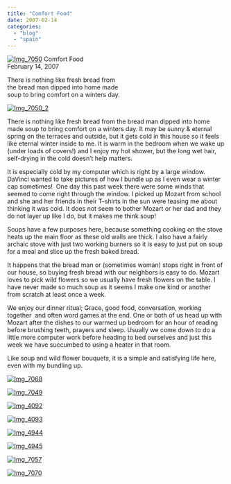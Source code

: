 ```yaml
---
title: "Comfort Food"
date: 2007-02-14
categories: 
  - "blog"
  - "spain"
---
```


 [![Img_7050](https://pub-ac94b3f306b24c0dba4238943c97f2e1.r2.dev/2008/04/18/img_7050.png "Img_7050")](https://pub-ac94b3f306b24c0dba4238943c97f2e1.r2.dev/photos/uncategorized/2008/04/18/img_7050.png) Comfort Food  
February 14, 2007

There is nothing like fresh bread from  
the bread man dipped into home made  
soup to bring comfort on a winters day.

<!--more-->

[![Img_7050_2](https://pub-ac94b3f306b24c0dba4238943c97f2e1.r2.dev/2008/04/18/img_7050_2.png "Img_7050_2")](https://pub-ac94b3f306b24c0dba4238943c97f2e1.r2.dev/photos/uncategorized/2008/04/18/img_7050_2.png)

There is nothing like fresh bread from the bread man dipped into home made soup to bring comfort on a winters day. It may be sunny & eternal spring on the terraces and outside, but it gets cold in this house so it feels like eternal winter inside to me. It is warm in the bedroom when we wake up (under loads of covers!) and I enjoy my hot shower, but the long wet hair, self-drying in the cold doesn’t help matters.

It is especially cold by my computer which is right by a large window. DaVinci wanted to take pictures of how I bundle up as I even wear a winter cap sometimes!  One day this past week there were some winds that seemed to come right through the window. I picked up Mozart from school and she and her friends in their T-shirts in the sun were teasing me about thinking it was cold. It does not seem to bother Mozart or her dad and they do not layer up like I do, but it makes me think soup!

Soups have a few purposes here, because something cooking on the stove heats up the main floor as these old walls are thick. I also have a fairly archaic stove with just two working burners so it is easy to just put on soup for a meal and slice up the fresh baked bread.

It happens that the bread man or (sometimes woman) stops right in front of our house, so buying fresh bread with our neighbors is easy to do. Mozart loves to pick wild flowers so we usually have fresh flowers on the table. I have never made so much soup as it seems I make one kind or another from scratch at least once a week.

We enjoy our dinner ritual; Grace, good food, conversation, working together  and often word games at the end. One or both of us head up with Mozart after the dishes to our warmed up bedroom for an hour of reading before brushing teeth, prayers and sleep. Usually we come down to do a little more computer work before heading to bed ourselves and just this week we have succumbed to using a heater in that room.

Like soup and wild flower bouquets, it is a simple and satisfying life here, even with my bundling up.

[![Img_7068](https://pub-ac94b3f306b24c0dba4238943c97f2e1.r2.dev/2008/04/18/img_7068.png "Img_7068")](https://pub-ac94b3f306b24c0dba4238943c97f2e1.r2.dev/photos/uncategorized/2008/04/18/img_7068.png)

[![Img_7049](https://pub-ac94b3f306b24c0dba4238943c97f2e1.r2.dev/2008/04/18/img_7049.png "Img_7049")](https://pub-ac94b3f306b24c0dba4238943c97f2e1.r2.dev/photos/uncategorized/2008/04/18/img_7049.png)

[![Img_4092](https://pub-ac94b3f306b24c0dba4238943c97f2e1.r2.dev/2008/04/18/img_4092.png "Img_4092")](https://pub-ac94b3f306b24c0dba4238943c97f2e1.r2.dev/photos/uncategorized/2008/04/18/img_4092.png)

[![Img_4093](https://pub-ac94b3f306b24c0dba4238943c97f2e1.r2.dev/2008/04/18/img_4093.png "Img_4093")](https://pub-ac94b3f306b24c0dba4238943c97f2e1.r2.dev/photos/uncategorized/2008/04/18/img_4093.png)

[![Img_4944](https://pub-ac94b3f306b24c0dba4238943c97f2e1.r2.dev/2008/04/18/img_4944.png "Img_4944")](https://pub-ac94b3f306b24c0dba4238943c97f2e1.r2.dev/photos/uncategorized/2008/04/18/img_4944.png)

[![Img_4945](https://pub-ac94b3f306b24c0dba4238943c97f2e1.r2.dev/2008/04/18/img_4945.png "Img_4945")](https://pub-ac94b3f306b24c0dba4238943c97f2e1.r2.dev/photos/uncategorized/2008/04/18/img_4945.png)

[![Img_7057](https://pub-ac94b3f306b24c0dba4238943c97f2e1.r2.dev/2008/04/18/img_7057.png "Img_7057")](https://pub-ac94b3f306b24c0dba4238943c97f2e1.r2.dev/photos/uncategorized/2008/04/18/img_7057.png)

[![Img_7070](https://pub-ac94b3f306b24c0dba4238943c97f2e1.r2.dev/2008/04/18/img_7070.png "Img_7070")](https://pub-ac94b3f306b24c0dba4238943c97f2e1.r2.dev/photos/uncategorized/2008/04/18/img_7070.png)
